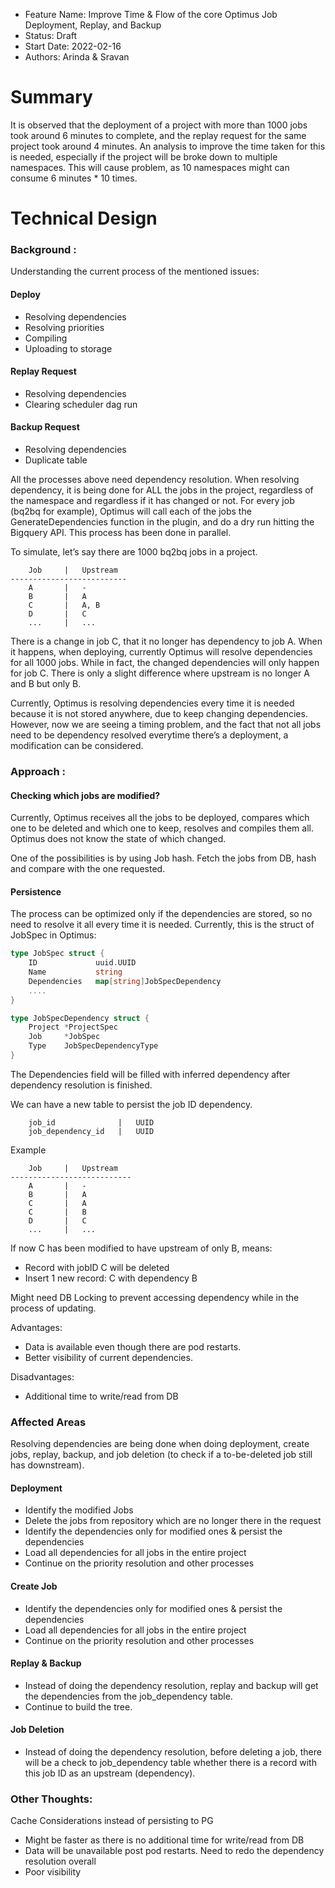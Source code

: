 - Feature Name: Improve Time & Flow of the core Optimus Job Deployment, Replay, and Backup
- Status: Draft
- Start Date: 2022-02-16
- Authors: Arinda & Sravan

# Summary

It is observed that the deployment of a project with more than 1000 jobs took around 6 minutes to complete, and the replay request for the same project took around 4 minutes. An analysis to improve the time taken for this is needed, especially if the project will be broke down to multiple namespaces. This will cause problem, as 10 namespaces might can consume 6 minutes * 10 times.

# Technical Design

### Background :

Understanding the current process of the mentioned issues:
#### Deploy
* Resolving dependencies
* Resolving priorities 
* Compiling
* Uploading to storage

#### Replay Request
* Resolving dependencies
* Clearing scheduler dag run

#### Backup Request
* Resolving dependencies
* Duplicate table

All the processes above need dependency resolution. When resolving dependency, it is being done for ALL the jobs in the project, regardless of the namespace and regardless if it has changed or not. For every job (bq2bq for example), Optimus will call each of the jobs the GenerateDependencies function in the plugin, and do a dry run hitting the Bigquery API. This process has been done in parallel.

To simulate, let’s say there are 1000 bq2bq jobs in a project.

```
    Job     |   Upstream
--------------------------
    A       |   -
    B       |   A
    C       |   A, B
    D       |   C       
    ...     |   ...
```

There is a change in job C, that it no longer has dependency to job A. When it happens, when deploying, currently Optimus will resolve dependencies for all 1000 jobs. While in fact, the changed dependencies will only happen for job C. There is only a slight difference where upstream is no longer A and B but only B.

Currently, Optimus is resolving dependencies every time it is needed because it is not stored anywhere, due to keep changing dependencies. However, now we are seeing a timing problem, and the fact that not all jobs need to be dependency resolved everytime there’s a deployment, a modification can be considered.


### Approach :

#### Checking which jobs are modified?
Currently, Optimus receives all the jobs to be deployed, compares which one to be deleted and which one to keep, resolves and compiles them all. Optimus does not know the state of which changed.

One of the possibilities is by using Job hash. Fetch the jobs from DB, hash and compare with the one requested.

#### Persistence
The process can be optimized only if the dependencies are stored, so no need to resolve it all every time it is needed. Currently, this is the struct of JobSpec in Optimus:

```go
type JobSpec struct {
    ID             uuid.UUID
    Name           string
    Dependencies   map[string]JobSpecDependency
    ....
}

type JobSpecDependency struct {
    Project *ProjectSpec
    Job     *JobSpec
    Type    JobSpecDependencyType
}
```

The Dependencies field will be filled with inferred dependency after dependency resolution is finished.

We can have a new table to persist the job ID dependency.


```
    job_id              |   UUID
    job_dependency_id   |   UUID
```

Example
```
    Job     |   Upstream
---------------------------
    A       |   -
    B       |   A
    C       |   A
    C       |   B
    D       |   C
    ...     |   ...
```

If now C has been modified to have upstream of only B, means:
* Record with jobID C will be deleted
* Insert 1 new record: C with dependency B

Might need DB Locking to prevent accessing dependency while in the process of updating.

Advantages:
* Data is available even though there are pod restarts.
* Better visibility of current dependencies.

Disadvantages:
* Additional time to write/read from DB

### Affected Areas
Resolving dependencies are being done when doing deployment, create jobs, replay, backup, and job deletion (to check if a to-be-deleted job still has downstream).

#### Deployment
* Identify the modified Jobs 
* Delete the jobs from repository which are no longer there in the request
* Identify the dependencies only for modified ones & persist the dependencies
* Load all dependencies for all jobs in the entire project
* Continue on the priority resolution and other processes

#### Create Job
* Identify the dependencies only for modified ones & persist the dependencies
* Load all dependencies for all jobs in the entire project
* Continue on the priority resolution and other processes

#### Replay & Backup
* Instead of doing the dependency resolution, replay and backup will get the dependencies from the job_dependency table.
* Continue to build the tree.

#### Job Deletion
* Instead of doing the dependency resolution, before deleting a job, there will be a check to job_dependency table whether there is a record with this job ID as an upstream (dependency).


### Other Thoughts:

Cache Considerations instead of persisting to PG
* Might be faster as there is no additional time for write/read from DB
* Data will be unavailable post pod restarts. Need to redo the dependency resolution overall
* Poor visibility
